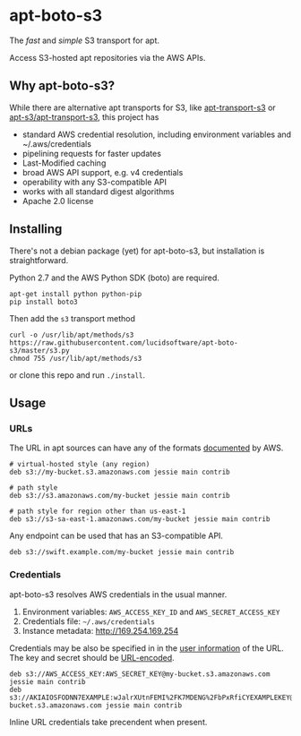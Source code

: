 # apt-boto-s3

The *fast* and *simple* S3 transport for apt.

Access S3-hosted apt repositories via the AWS APIs.

## Why apt-boto-s3?

While there are alternative apt transports for S3, like [apt-transport-s3](https://github.com/BashtonLtd/apt-transport-s3) or [apt-s3/apt-transport-s3](https://github.com/castlabs/apt-s3), this project has

* standard AWS credential resolution, including environment variables and ~/.aws/credentials
* pipelining requests for faster updates
* Last-Modified caching
* broad AWS API support, e.g. v4 credentials
* operability with any S3-compatible API
* works with all standard digest algorithms
* Apache 2.0 license

## Installing

There's not a debian package (yet) for apt-boto-s3, but installation is straightforward.

Python 2.7 and the AWS Python SDK (boto) are required.

```
apt-get install python python-pip
pip install boto3
```

Then add the `s3` transport method

```
curl -o /usr/lib/apt/methods/s3 https://raw.githubusercontent.com/lucidsoftware/apt-boto-s3/master/s3.py
chmod 755 /usr/lib/apt/methods/s3
```

or clone this repo and run `./install`.

## Usage

### URLs

The URL in apt sources can have any of the formats [documented](http://docs.aws.amazon.com/AmazonS3/latest/dev/UsingBucket.html#access-bucket-intro) by AWS.

```
# virtual-hosted style (any region)
deb s3://my-bucket.s3.amazonaws.com jessie main contrib

# path style
deb s3://s3.amazonaws.com/my-bucket jessie main contrib

# path style for region other than us-east-1
deb s3://s3-sa-east-1.amazonaws.com/my-bucket jessie main contrib
```

Any endpoint can be used that has an S3-compatible API.

```
deb s3://swift.example.com/my-bucket jessie main contrib
```

### Credentials

apt-boto-s3 resolves AWS credentials in the usual manner.

1. Environment variables: `AWS_ACCESS_KEY_ID` and `AWS_SECRET_ACCESS_KEY`
1. Credentials file: `~/.aws/credentials`
1. Instance metadata: http://169.254.169.254

Credentials may be also be specified in in the [user information](https://tools.ietf.org/html/rfc3986#section-3.2.1) of the URL. The key and secret should be [URL-encoded](https://tools.ietf.org/html/rfc3986#section-2.1).

```
deb s3://AWS_ACCESS_KEY:AWS_SECRET_KEY@my-bucket.s3.amazonaws.com jessie main contrib
deb s3://AKIAIOSFODNN7EXAMPLE:wJalrXUtnFEMI%2FK7MDENG%2FbPxRfiCYEXAMPLEKEY@my-bucket.s3.amazonaws.com jessie main contrib
```

Inline URL credentials take precendent when present.
